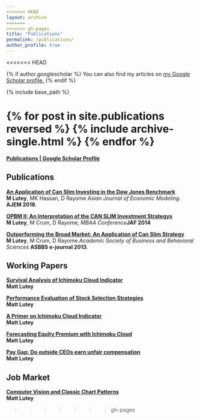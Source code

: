 ```yaml
---
<<<<<<< HEAD
layout: archive
=======
>>>>>>> gh-pages
title: "Publications"
permalink: /publications/
author_profile: true
---
```

<<<<<<< HEAD

{% if author.googlescholar %}
  You can also find my articles on <u><a href="{{author.googlescholar}}">my Google Scholar profile</a>.</u>
{% endif %}

{% include base_path %}

{% for post in site.publications reversed %}
  {% include archive-single.html %}
{% endfor %}
=======
<b>[Publications | Google Scholar Profile](https://scholar.google.com/citations?user=S0Ls70oAAAAJ&hl=en)</b>
<br>

## Publications

<b>[An Application of Can Slim Investing in the Dow Jones Benchmark](canslim3)</b> <br>
<b>M Lutey</b>, MK Hassan, D Rayome <i>Asian Journal of Economic Modeling</i>. <b>AJEM 2018</b>.

<b>[OPBM II: An Interpretation of the CAN SLIM Investment Strategys](canslim2)</b> <br>
<b>M Lutey</b>, M Crum, D Rayome, <i>MBAA Conference</i><b>JAF 2014</b>

<b>[Outperforming the Broad Market: An Application of Can Slim Strategy](canslim1)</b> <br>
<b>M Lutey</b>, M Crum, D Rayome.<i>Academic Society of Business and Behavioral Sciences</i> <b>ASBBS e-journal 2013</b>.

## Working Papers

<b>[Survival Analysis of Ichimoku Cloud Indicator](wp1)</b><br>
<b>Matt Lutey</b>

<b>[Performance Evaluation of Stock Selection Strategies](wp2)</b><br>
 <b>Matt Lutey</b>

<b>[A Primer on Ichimoku Cloud Indicator](wp3)</b><br>
<b>Matt Lutey</b>

<b>[Forecasting Equity Premium with Ichimoku Cloud](wp4)</b><br>
<b>Matt Lutey</b>

<b>[Pay Gap: Do outside CEOs earn unfair compensation](wp5)</b><br>
<b>Matt Lutey</b>

## Job Market
<b>[Computer Vision and Classic Chart Patterns](jobmarket)</b><br>
<b>Matt Lutey</b>
>>>>>>> gh-pages
